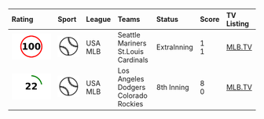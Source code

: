 | Rating                                                                                                                                   | Sport                                                                                                            | League     | Teams                                   | Status      | Score   | TV Listing                                                 |
|:-----------------------------------------------------------------------------------------------------------------------------------------|:-----------------------------------------------------------------------------------------------------------------|:-----------|:----------------------------------------|:------------|:--------|:-----------------------------------------------------------|
| <img src="https://raw.githubusercontent.com/BlakeDuncan25/Donut-SVG-Ratings/bac4e4a278175106499642192132b1786a9aec38/100.svg" alt="100"> | <img src="https://raw.githubusercontent.com/BlakeDuncan25/Donut-SVG-Ratings/master/baseball.png" alt="Baseball"> | USA<br>MLB | Seattle Mariners<br>St.Louis Cardinals  | ExtraInning | 1<br>1  | <a href="https://www.mlb.com/live-stream-games">MLB.TV</a> |
| <img src="https://raw.githubusercontent.com/BlakeDuncan25/Donut-SVG-Ratings/bac4e4a278175106499642192132b1786a9aec38/22.svg" alt="22">   | <img src="https://raw.githubusercontent.com/BlakeDuncan25/Donut-SVG-Ratings/master/baseball.png" alt="Baseball"> | USA<br>MLB | Los Angeles Dodgers<br>Colorado Rockies | 8th Inning  | 8<br>0  | <a href="https://www.mlb.com/live-stream-games">MLB.TV</a> |